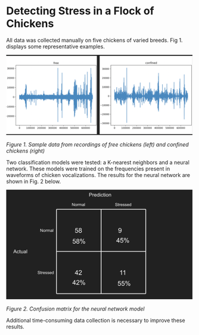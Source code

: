 # Detecting Stress in a Flock of Chickens

All data was collected manually on five chickens of varied breeds. Fig 1. displays some representative examples.

<img src="images/image1.png" alt="alt_text" title="image_tooltip" width="500" />

_Figure 1. Sample data from recordings of free chickens (left) and confined chickens (right)_

Two classification models were tested: a K-nearest neighbors and a neural network. These models were trained on the frequencies present in waveforms of chicken vocalizations. The results for the neural network are shown in Fig. 2 below. 

<img src="images/image2.png" alt="alt_text" title="image_tooltip" width="500" />

_Figure 2. Confusion matrix for the neural network model_

Additional time-consuming data collection is necessary to improve these results.
